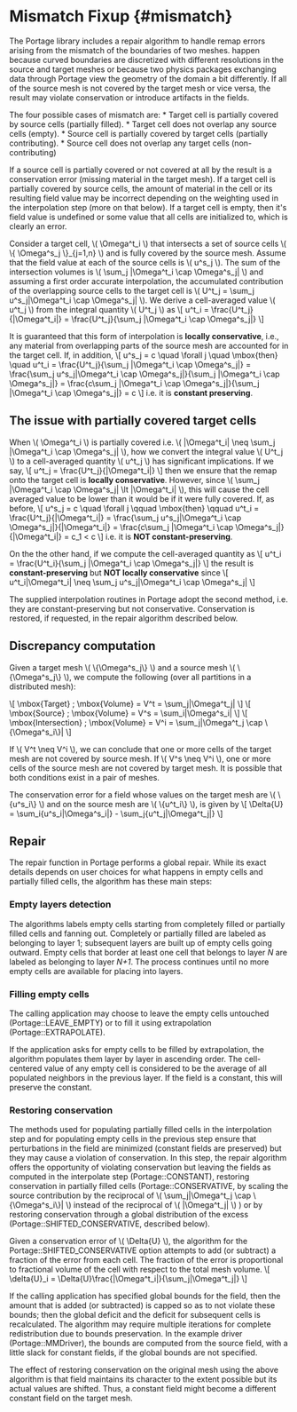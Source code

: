# Mismatch Fixup  {#mismatch}

The Portage library includes a repair algorithm to handle remap errors
arising from the mismatch of the boundaries of two meshes.
happen because curved boundaries are discretized with different
resolutions in the source and target meshes or because two physics
packages exchanging data through Portage view the geometry of the
domain a bit differently. If all of the source mesh is not covered by
the target mesh or vice versa, the result may violate conservation or
introduce artifacts in the fields.

The four possible cases of mismatch are:
    * Target cell is partially covered by source cells (partially filled).
    * Target cell does not overlap any source cells (empty).
    * Source cell is partially covered by target cells (partially contributing).
    * Source cell does not overlap any target cells (non-contributing)

If a source cell is partially covered or not covered
at all by the result is a conservation error (missing material in the
target mesh). If a target cell is partially covered by source cells, the amount of
material in the cell or its resulting field value may be incorrect
depending on the weighting used in the interpolation step (more on
that below). If a target cell is empty, then it's field value
is undefined or some value that all cells are initialized to, which is
clearly an error. 

Consider a target cell, \\( \\Omega^t_i \\) that
intersects a set of source cells \\( \\{ \\Omega^s_j \\}_{j=1,n} \\)
and is fully covered by the source mesh. Assume that the field value at each
of the source cells is \\( u^s_j \\). The sum of the intersection
volumes is \\( \\sum_j |\\Omega^t_i \\cap
\\Omega^s_j| \\) and assuming a first order accurate
interpolation, the accumulated contribution of the overlapping source
cells to the target cell is \\( U^t_j = \\sum_j u^s_j|\\Omega^t_i \\cap
\\Omega^s_j| \\). We derive a cell-averaged value \\( u^t_j
\\) from the integral quantity \\( U^t_j \\) as
\\[ u^t_i = \\frac{U^t_j}{|\\Omega^t_i|} = \\frac{U^t_j}{\\sum_j |\\Omega^t_i \\cap
\\Omega^s_j|} \\]

It is guaranteed that this form of interpolation is **locally conservative**,
i.e., any material from overlapping
parts of the source mesh are accounted for in the target cell. If, in
addition, \\[ u^s_j = c \\quad \\forall j \\quad \\mbox{then} \\quad
u^t_i = \\frac{U^t_j}{\\sum_j |\\Omega^t_i \\cap
\\Omega^s_j|} = \\frac{\\sum_j u^s_j|\\Omega^t_i \\cap
\\Omega^s_j|}{\\sum_j |\\Omega^t_i \\cap
\\Omega^s_j|} = \\frac{c\\sum_j |\\Omega^t_i \\cap
\\Omega^s_j|}{\\sum_j |\\Omega^t_i \\cap
\\Omega^s_j|} = c \\]
i.e. it is **constant preserving**.

## The issue with partially covered target cells

When \\( \\Omega^t_i \\) is partially covered i.e. \\( |\\Omega^t_i|
\\neq \\sum_j |\\Omega^t_i \\cap \\Omega^s_j| \\), how we
convert the integral value \\( U^t_j \\) to a cell-averaged quantity
\\( u^t_j \\) has significant implications. If we say, \\[ u^t_j =
\\frac{U^t_j}{|\\Omega^t_i|} \\] then we ensure that the remap onto the
target cell is **locally conservative**. However, since \\(
\\sum_j |\\Omega^t_i \\cap \\Omega^s_j|  \\lt  |\\Omega^t_i|
\\), this will cause the cell averaged
value to be lower than it would be if it were fully covered. If, as
before, \\[ u^s_j = c \\quad \\forall j \\qquad \\mbox{then} \\qquad
u^t_i = \\frac{U^t_j}{|\\Omega^t_i|} = \\frac{\\sum_j u^s_j|\\Omega^t_i \\cap
\\Omega^s_j|}{|\\Omega^t_i|} = \\frac{c\\sum_j |\\Omega^t_i \\cap
\\Omega^s_j|}{|\\Omega^t_i|} = c_1 < c
\\]
i.e. it is **NOT constant-preserving**.

On the the other hand, if we compute the cell-averaged quantity as
\\[
u^t_i = \\frac{U^t_i}{\\sum_j |\\Omega^t_i \\cap \\Omega^s_j|}
\\]
the result is **constant-preserving** but **NOT locally conservative**
since \\[ u^t_i|\\Omega^t_i|
\\neq \\sum_j u^s_j|\\Omega^t_i \\cap
\\Omega^s_j| \\]

The supplied interpolation routines in Portage adopt the second
method, i.e. they are constant-preserving but not
conservative. Conservation is restored, if requested, in the repair
algorithm described below.

## Discrepancy computation

Given a target mesh \\( \\{\\Omega^s_j\\} \\) and a source mesh \\(
\\{\\Omega^s_j\\} \\), we compute the following (over all partitions
in a distributed mesh):

\\[ \mbox{Target} \; \mbox{Volume} = V^t = \\sum_j|\\Omega^t_j| \\]
\\[ \mbox{Source} \; \mbox{Volume} = V^s = \\sum_i|\\Omega^s_i| \\]
\\[ \mbox{Intersection} \; \mbox{Volume} = V^i = \\sum_j|\\Omega^t_j \\cap \\{\\Omega^s_i\\}| \\]

If \\( V^t \\neq V^i \\), we can conclude that one or more cells of
the target mesh are not covered by source mesh. If \\( V^s \\neq V^i
\\), one or more cells of the source mesh are not
covered by target mesh. It is possible that both conditions exist in a
pair of meshes.

The conservation error for a field whose values on the target mesh are
\\( \\{u^s_i\\} \\) and on the source mesh are \\( \\{u^t_i\\} \\), is
given by
\\[
\\Delta{U} = \\sum_i{u^s_i|\\Omega^s_i|} - \\sum_j{u^t_j|\\Omega^t_j|}
\\]

## Repair

The repair function in Portage performs a global repair. While its
exact details depends on user choices for what happens in empty cells
and partially filled cells, the algorithm has these main steps:

### Empty layers detection

The algorithms labels empty cells starting from
completely filled or partially filled cells and fanning out. Completely or
partially filled are labeled as belonging to layer 1; subsequent
layers are built up of empty cells going outward. Empty cells that
border at least one cell that belongs to layer *N*  are labeled as
belonging to layer *N+1*. The process continues until no more empty cells
are available for placing into layers.

### Filling empty cells

The calling application may choose to leave the empty cells
untouched (Portage::LEAVE_EMPTY) or to fill it using
extrapolation (Portage::EXTRAPOLATE).

If the application asks for empty cells to be filled by extrapolation,
the algorithm populates them layer by layer in ascending order. The
cell-centered value of any empty cell is considered to be the average
of all populated neighbors in the previous layer. If the field is a
constant, this will preserve the constant.

### Restoring conservation

The methods used for populating partially filled cells in the
interpolation step and for populating empty cells in the previous step
ensure that perturbations in the field are minimized (constant fields
are preserved) but they may cause a violation of conservation. In this
step, the repair algorithm offers the opportunity of violating
conservation but leaving the fields as computed in the interpolate
step (Portage::CONSTANT), restoring conservation
in partially filled cells (Portage::CONSERVATIVE,
by scaling the source contribution by the reciprocal of \\(
\\sum_j|\\Omega^t_j \\cap \\{\\Omega^s_i\\}| \\) instead of the
reciprocal of \\( |\\Omega^t_j| \\) ) or by restoring conservation
through a global distribution of the excess
(Portage::SHIFTED_CONSERVATIVE, described below).

Given a conservation error of \\( \\Delta{U} \\), the algorithm for
the Portage::SHIFTED_CONSERVATIVE option attempts to add (or subtract) a
fraction of the error from each cell. The fraction of the error is
proportional to fractional volume of the cell with respect to the
total mesh volume.  \\[ \\delta{U}_i =
\\Delta{U}\\frac{|\\Omega^t_i|}{\\sum_j|\\Omega^t_j|} \\]

If the calling application has specified global bounds for the field,
then the amount that is added (or subtracted) is capped so as to not
violate these bounds; then the global deficit and the deficit for
subsequent cells is recalculated. The algorithm may require multiple
iterations for complete redistribution due to bounds
preservation. In the example driver (Portage::MMDriver), the bounds
are computed from the source field, with a little slack for constant
fields, if the global bounds are not specified. 

The effect of restoring conservation on the original mesh using the
above algorithm is that field maintains its character to the extent
possible but its actual values are shifted. Thus, a constant field
might become a different constant field on the target mesh.



